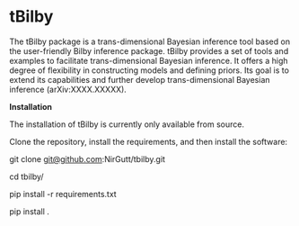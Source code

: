 # tBilby

The tBilby package is a trans-dimensional Bayesian inference tool based on the user-friendly Bilby inference package. 
tBilby provides a set of tools and examples to facilitate trans-dimensional Bayesian inference. 
It offers a high degree of flexibility in constructing models and defining priors. 
Its goal is to extend its capabilities and further develop trans-dimensional Bayesian inference (arXiv:XXXX.XXXXX).


**Installation**
 
The installation of tBilby is currently only available from source.

Clone the repository, install the requirements, and then install the software:

git clone git@github.com:NirGutt/tbilby.git

cd tbilby/

pip install -r requirements.txt

pip install .
